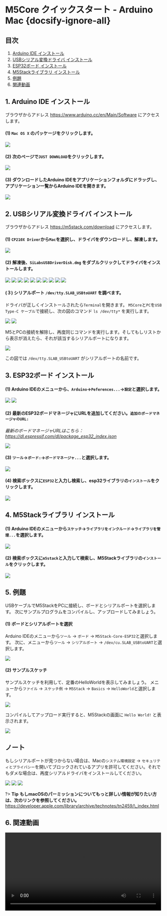 # M5Core クイックスタート - Arduino Mac {docsify-ignore-all}

## 目次

1. [Arduino IDE インストール](#_1-arduino-ide-インストール)
2. [USBシリアル変換ドライバ インストール](#_2-USBシリアル変換ドライバ-インストール)
3. [ESP32ボード インストール](#_3-esp32ボード-インストール)
4. [M5Stackライブラリ インストール](#_4-m5stackライブラリ-インストール)
5. [例題](#_5-例題)
6. [関連動画](#_6-関連動画)

## 1. Arduino IDE インストール

ブラウザからアドレス https://www.arduino.cc/en/Main/Software にアクセスします。

#### (1) `Mac OS X` のパッケージをクリックします。

<img src="assets/img/getting_started_pics/m5stack_core/get_started_with_arduino_m5core/mac/macOS_download_arduino_ide.png">

#### (2) 次のページで`JUST DOWNLOAD`をクリックします。

<img src="assets/img/getting_started_pics/m5stack_core/get_started_with_arduino_m5core/mac/macOS_download_arduino_ide_02.png">

#### (3) ダウンロードしたArduino IDEをアプリケーションフォルダにドラッグし、アプリケーション一覧からArduino IDEを開きます。

<img src="assets/img/getting_started_pics/m5stack_core/get_started_with_arduino_m5core/mac/macOS_download_arduino_ide_03.png">

## 2. USBシリアル変換ドライバ インストール

ブラウザからアドレス https://m5stack.com/download にアクセスします。

#### (1) `CP210X Driver`から`Mac`を選択し、ドライバをダウンロードし、解凍します。

<img src="assets/img/getting_started_pics/m5stack_core/get_started_with_arduino_m5core/mac/download_usb_driver_mac_01.png">

#### (2) 解凍後、`SiLabsUSBDriverDisk.dmg` をダブルクリックしてドライバをインストールします。

<img src="assets/img/getting_started_pics/establish_serial_connection/macOS_CP2104_dmg.png">

<img src="assets/img/getting_started_pics/establish_serial_connection/macOS_CP2104_pkg.png">

<img src="assets/img/getting_started_pics/establish_serial_connection/2.png">

<img src="assets/img/getting_started_pics/establish_serial_connection/3.png">

<img src="assets/img/getting_started_pics/establish_serial_connection/4.png">

<img src="assets/img/getting_started_pics/establish_serial_connection/5.png">

<img src="assets/img/getting_started_pics/establish_serial_connection/6.png">

<img src="assets/img/getting_started_pics/establish_serial_connection/7.png">

<img src="assets/img/getting_started_pics/establish_serial_connection/8.png">

<img src="assets/img/getting_started_pics/establish_serial_connection/9.png">

#### (３) シリアルポート `/dev/tty.SLAB_USBtoUART` を調べます。

ドライバが正しくインストールされたら`Terminal`を開きます。
`M5Core`と`PC`を`USB Type-C ケーブル`で接続し、次の図のコマンド `ls /dev/tty*` を実行します。

<img src="assets/img/getting_started_pics/m5stack_core/get_started_with_arduino_m5core/mac/check_serial_port_mac_01.png">

<img src="assets/img/getting_started_pics/m5stack_core/get_started_with_arduino_m5core/mac/check_serial_port_mac_02.png">

M5とPCの接続を解除し、再度同じコマンドを実行します。そしてもしリストから表示が消えたら、それが該当するシリアルポートになります。

<img src="assets/img/getting_started_pics/m5stack_core/get_started_with_arduino_m5core/mac/check_serial_port_mac_03.png">

この図では `/dev/tty.SLAB_USBtoUART` がシリアルポートの名前です。

## 3. ESP32ボード インストール

#### (1) Arduino IDEのメニューから、`Arduino`->`Peferences...`->`設定`と選択します。

<img src="assets/img/getting_started_pics/m5stack_core/get_started_with_arduino_m5core/mac/quick_start_arduino_mac_01.png">

<img src="assets/img/getting_started_pics/m5stack_core/get_started_with_arduino_m5core/mac/quick_start_arduino_mac_02.png">

#### (2) 最新のESP32ボードマネージャにURLを追加してください。`追加のボードマネージャのURL:`

*最新のボードマネージャURLはこちら：https://dl.espressif.com/dl/package_esp32_index.json*

<img src="assets/img/getting_started_pics/m5stack_core/get_started_with_arduino_m5core/mac/quick_start_arduino_mac_03.png">

#### (3) `ツール`->`ボード:`->`ボードマネージャ...`と選択します。

<img src="assets/img/getting_started_pics/m5stack_core/get_started_with_arduino_m5core/mac/quick_start_arduino_mac_04.png">

#### (4) 検索ボックスに`ESP32`と入力し検索し、esp32ライブラリの`インストール`をクリックします。

<img src="assets/img/getting_started_pics/m5stack_core/get_started_with_arduino_m5core/mac/quick_start_arduino_mac_05.png">

## 4. M5Stackライブラリ インストール

#### (1) Arduino IDEのメニューから`スケッチ`->`ライブラリをインクルード`->`ライブラリを管理...`を選択します。

<img src="assets/img/getting_started_pics/m5stack_core/get_started_with_arduino_m5core/mac/quick_start_arduino_mac_06.png">

#### (2) 検索ボックスに`m5stack`と入力して検索し、M5Stackライブラリの`インストール`をクリックします。

<img src="assets/img/getting_started_pics/m5stack_core/get_started_with_arduino_m5core/mac/quick_start_arduino_mac_07.png">

## 5. 例題

USBケーブルでM5StackをPCに接続し、ボードとシリアルポートを選択します。
次にサンプルプログラムをコンパイルし、アップロードしてみましょう。

#### (1) ボードとシリアルポートを選択

Arduino IDEのメニューから`ツール` -> `ボード` -> `M5Stack-Core-ESP32`と選択します。
次に、メニューから`ツール` -> `シリアルポート` -> `/dev/cu.SLAB_USBtoUART`と選択します。

<img src="assets/img/getting_started_pics/m5stack_core/get_started_with_arduino_m5core/mac/quick_start_arduino_mac_10.png">

#### (2) サンプルスケッチ

サンプルスケッチを利用して、定番のHelloWorldを表示してみましょう。
メニューから`ファイル` -> `スケッチ例` -> `M5Stack` -> `Basics` -> `HelloWorld`と選択します。

<img src="assets/img/getting_started_pics/m5stack_core/get_started_with_arduino_m5core/mac/quick_start_arduino_mac_09.png">

コンパイルしてアップロード実行すると、M5Stackの画面に `Hello World!` と表示されます。

<img src="assets/img/getting_started_pics/m5stack_core/get_started_with_arduino_m5core/mac/display_hello_world.png">

## ノート

もしシリアルポートが見つからない場合は、Macの`システム環境設定` -> `セキュリティとプライバシー`を開いてブロックされているアプリを許可してください。それでもダメな場合は、再度シリアルドライバをインストールしてください。

<img src="assets/img/getting_started_pics/m5stack_core/get_started_with_arduino_m5core/mac/macOS_security_and_privacy.png">

<img src="assets/img/getting_started_pics/m5stack_core/get_started_with_arduino_m5core/mac/macOS_security_and_privacy_01.png">

<img src="assets/img/getting_started_pics/m5stack_core/get_started_with_arduino_m5core/mac/macOS_security_and_privacy_02.png">

?> **Tip** **もしmacOSのパーミッションについてもっと詳しい情報が知りたい方は、次のリンクを参照してください。** https://developer.apple.com/library/archive/technotes/tn2459/\_index.html

## 6. 関連動画

<video width="500" controls>
    <source src="https://m5stack.oss-cn-shenzhen.aliyuncs.com/video/LukeVideo/M5Stack%20Arduino%20IDE%20Setup%20in%205%20minutes.mp4" type="video/mp4">
</video>
